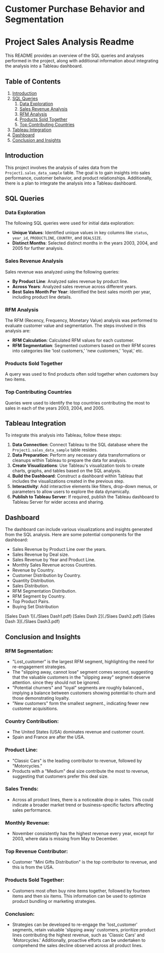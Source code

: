 # Customer Purchase Behavior and Segmentation
# Project Sales Analysis Readme
This README provides an overview of the SQL queries and analyses performed in the project, along with additional information about integrating the analysis into a Tableau dashboard.

## Table of Contents
1. [Introduction](#introduction)
2. [SQL Queries](#sql-queries)
    1. [Data Exploration](#data-exploration)
    2. [Sales Revenue Analysis](#sales-revenue-analysis)
    3. [RFM Analysis](#rfm-analysis)
    4. [Products Sold Together](#products-sold-together)
    5. [Top Contributing Countries](#top-contributing-countries)
3. [Tableau Integration](#tableau-integration)
4. [Dashboard](#dashboard)
5. [Conclusion and Insights](#conclusion_and_insights)


## Introduction<a name="introduction"></a>

This project involves the analysis of sales data from the `Project1.sales_data_sample` table. The goal is to gain insights into sales performance, customer behavior, and product relationships. Additionally, there is a plan to integrate the analysis into a Tableau dashboard.

## SQL Queries<a name="sql-queries"></a>

### Data Exploration<a name="data-exploration"></a>

The following SQL queries were used for initial data exploration:
- **Unique Values**: Identified unique values in key columns like `status`, `year_id`, `PRODUCTLINE`, `COUNTRY`, and `DEALSIZE`.
- **Distinct Months**: Selected distinct months in the years 2003, 2004, and 2005 for further analysis.

### Sales Revenue Analysis<a name="sales-revenue-analysis"></a>

Sales revenue was analyzed using the following queries:
- **By Product Line**: Analyzed sales revenue by product line.
- **Across Years**: Analyzed sales revenue across different years.
- **Best Sales Month Per Year**: Identified the best sales month per year, including product line details.

### RFM Analysis<a name="rfm-analysis"></a>

The RFM (Recency, Frequency, Monetary Value) analysis was performed to evaluate customer value and segmentation. The steps involved in this analysis are:
- **RFM Calculation**: Calculated RFM values for each customer.
- **RFM Segmentation**: Segmented customers based on their RFM scores into categories like 'lost customers,' 'new customers,' 'loyal,' etc.

### Products Sold Together<a name="products-sold-together"></a>

A query was used to find products often sold together when customers buy two items.

### Top Contributing Countries<a name="top-contributing-countries"></a>

Queries were used to identify the top countries contributing the most to sales in each of the years 2003, 2004, and 2005.

## Tableau Integration<a name="tableau-integration"></a>

To integrate this analysis into Tableau, follow these steps:
1. **Data Connection**: Connect Tableau to the SQL database where the `Project1.sales_data_sample` table resides.
2. **Data Preparation**: Perform any necessary data transformations or cleanups within Tableau to prepare the data for analysis.
3. **Create Visualizations**: Use Tableau's visualization tools to create charts, graphs, and tables based on the SQL analysis.
4. **Build the Dashboard**: Construct a dashboard within Tableau that includes the visualizations created in the previous step.
5. **Interactivity**: Add interactive elements like filters, drop-down menus, or parameters to allow users to explore the data dynamically.
6. **Publish to Tableau Server**: If required, publish the Tableau dashboard to Tableau Server for wider access and sharing.

## Dashboard<a name="dashboard"></a>

The dashboard can include various visualizations and insights generated from the SQL analysis. Here are some potential components for the dashboard:

- Sales Revenue by Product Line over the years.
- Sales Revenue by Deal size.
- Sales Revenue by Year and Product Line.
- Monthly Sales Revenue across Countries. 
- Revenue by Country.
- Customer Distribution by Country.
- Quantity Distribution.
- Sales Distribution.
- RFM Segmentation Distribution.
- RFM Segment by Country.
- Top Product Pairs.
- Buying Set Distribution

[Sales Dash 1](./Slaes Dash1.pdf)
[Sales Dash 2](./Slaes Dash2.pdf)
[Sales Dash 3](./Slaes Dash3.pdf)


## Conclusion and Insights<a name="conclusion_and_insights"></a>

### RFM Segmentation: 
- "Lost_customer" is the largest RFM segment, highlighting the need for re-engagement strategies.
- The "slipping away, cannot lose" segment comes second, suggesting that the valuable customers in the "slipping away" segment deserve attention. since they should not be ignored.
- "Potential churners" and "loyal" segments are roughly balanced., implying a balance between customers showing potential to churn and those demonstrating loyalty.
- "New customers" form the smallest segment., indicating fewer new customer acquisitions.
### Country Contribution:
- The United States (USA) dominates revenue and customer count.
- Spain and France are after the USA.

### Product Line:
- "Classic Cars" is the leading contributor to revenue, followed by "Motorcycles." 
- Products with a "Medium" deal size contribute the most to revenue, suggesting that customers prefer this deal size.

### Sales Trends:
- Across all product lines, there is a noticeable drop in sales. This could indicate a broader market trend or business-specific factors affecting sales performance.

### Monthly Revenue:
- November consistently has the highest revenue every year, except for 2003, where data is missing from May to December.

### Top Revenue Contributor:
- Customer "Mini Gifts Distribution" is the top contributor to revenue, and this is from the USA.

### Products Sold Together:
- Customers most often buy nine items together, followed by fourteen items and then six items. This information can be used to optimize product bundling or marketing strategies.

### Conclusion:
- Strategies can be developed to re-engage the 'lost_customer' segments, retain valuable 'slipping away' customers, prioritize product lines contributing the highest revenue, such as 'Classic Cars' and 'Motorcycles.' Additionally, proactive efforts can be undertaken to comprehend the sales decline observed across all product lines.